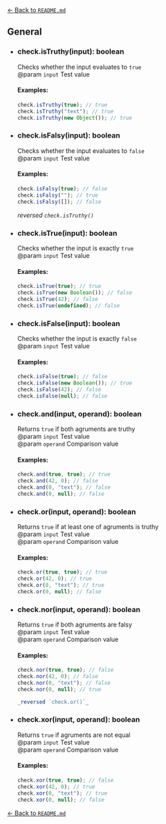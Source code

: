 [← Back to `README.md`](../README.md)

## General
- ### check.isTruthy(input): boolean
  Checks whether the input evaluates to `true`  
  @param `input` Test value

  #### Examples:
  ```javascript
  check.isTruthy(true); // true
  check.isTruthy("text"); // true
  check.isTruthy(new Object()); // true
  ```

- ### check.isFalsy(input): boolean
  Checks whether the input evaluates to `false`  
  @param `input` Test value

  #### Examples:
  ```javascript
  check.isFalsy(true); // false
  check.isFalsy(""); // true
  check.isFalsy([]); // false
  ```

  _reversed `check.isTruthy()`_

- ### check.isTrue(input): boolean
  Checks whether the input is exactly `true`  
  @param `input` Test value

  #### Examples:
  ```javascript
  check.isTrue(true); // true
  check.isTrue(new Boolean()); // false
  check.isTrue(42); // false
  check.isTrue(undefined); // false
  ```

- ### check.isFalse(input): boolean
  Checks whether the input is exactly `false`  
  @param `input` Test value

  #### Examples:
  ```javascript
  check.isFalse(true); // false
  check.isFalse(new Boolean()); // true
  check.isFalse(42); // false
  check.isFalse(null); // false
  ```

- ### check.and(input, operand): boolean
  Returns `true` if both agruments are truthy  
  @param `input` Test value  
  @param `operand` Comparison value  

  #### Examples:
  ```javascript
  check.and(true, true); // true
  check.and(42, 0); // false
  check.and(0, "text"); // false
  check.and(0, null); // false
  ```

- ### check.or(input, operand): boolean
  Returns `true` if at least one of agruments is truthy  
  @param `input` Test value  
  @param `operand` Comparison value  

  #### Examples:
  ```javascript
  check.or(true, true); // true
  check.or(42, 0); // true
  check.or(0, "text"); // true
  check.or(0, null); // false
  ```

- ### check.nor(input, operand): boolean
  Returns `true` if both agruments are falsy  
  @param `input` Test value  
  @param `operand` Comparison value  

  #### Examples:
  ```javascript
  check.nor(true, true); // false
  check.nor(42, 0); // false
  check.nor(0, "text"); // false
  check.nor(0, null); // true

  _reversed `check.or()`_  
  ```

- ### check.xor(input, operand): boolean
  Returns `true` if agruments are not equal  
  @param `input` Test value  
  @param `operand` Comparison value  

  #### Examples:
  ```javascript
  check.xor(true, true); // false
  check.xor(42, 0); // true
  check.xor(0, "text"); // true
  check.xor(0, null); // false
  ```

[← Back to `README.md`](../README.md)
